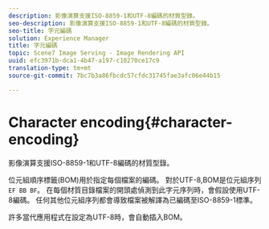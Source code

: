 ```yaml
---
description: 影像演算支援ISO-8859-1和UTF-8編碼的材質型錄。
seo-description: 影像演算支援ISO-8859-1和UTF-8編碼的材質型錄。
seo-title: 字元編碼
solution: Experience Manager
title: 字元編碼
topic: Scene7 Image Serving - Image Rendering API
uuid: efc3971b-dca1-4b47-a197-c10270ce17c9
translation-type: tm+mt
source-git-commit: 7bc7b3a86fbcdc57cfdc31745fae3afc06e44b15

---
```



# Character encoding{#character-encoding}

影像演算支援ISO-8859-1和UTF-8編碼的材質型錄。

位元組順序標籤(BOM)用於指定每個檔案的編碼。 對於UTF-8,BOM是位元組序列 `EF BB BF`。 在每個材質目錄檔案的開頭處偵測到此字元序列時，會假設使用UTF-8編碼。 任何其他位元組序列都會導致檔案被解譯為已編碼至ISO-8859-1標準。

許多當代應用程式在設定為UTF-8時，會自動插入BOM。
